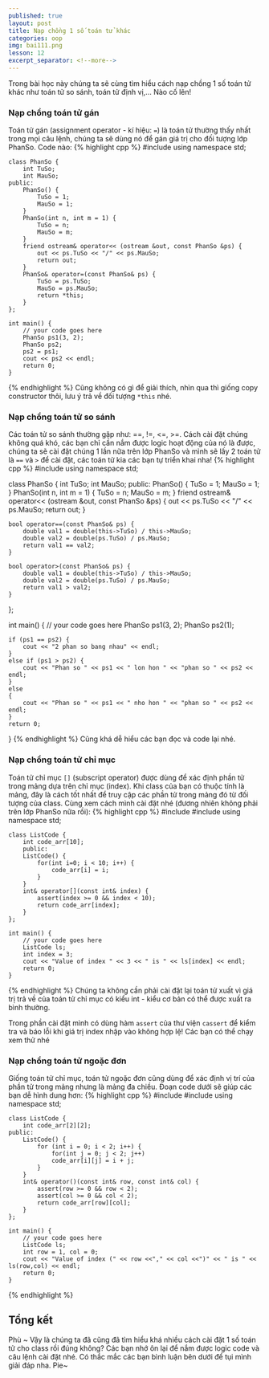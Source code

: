 ```yaml
---
published: true
layout: post
title: Nạp chồng 1 số toán tử khác
categories: oop
img: bai111.png
lesson: 12
excerpt_separator: <!--more-->
---
```

Trong bài học này chúng ta sẽ cùng tìm hiểu cách nạp chồng 1 số toán tử khác như toán tử so sánh, toán tử định vị,... Nào cố lên!<!--more-->
### Nạp chồng toán tử gán
Toán tử gán (assignment operator - kí hiệu: ``=``) là toán tử thường thấy nhất trong mọi câu lệnh, chúng ta sẽ dùng nó để gán giá trị cho đối tượng lớp PhanSo. Code nào:
{% highlight cpp %}
    #include <iostream>
    using namespace std;
     
    class PhanSo {
    	int TuSo;
    	int MauSo;
    public:
    	PhanSo() {
    		TuSo = 1;
    		MauSo = 1;
    	}
    	PhanSo(int n, int m = 1) {
    		TuSo = n;
    		MauSo = m;
    	}
    	friend ostream& operator<< (ostream &out, const PhanSo &ps) {
    		out << ps.TuSo << "/" << ps.MauSo;
    		return out;
    	}
    	PhanSo& operator=(const PhanSo& ps) {
    		TuSo = ps.TuSo;
    		MauSo = ps.MauSo;
    		return *this;
    	}
    };
     
    int main() {
    	// your code goes here
    	PhanSo ps1(3, 2);
    	PhanSo ps2;
    	ps2 = ps1;
    	cout << ps2 << endl;
    	return 0;
    }
{% endhighlight %}
Cũng không có gì để giải thích, nhìn qua thì giống copy constructor thôi, lưu ý trả về đối tượng ``*this`` nhé.
### Nạp chồng toán tử so sánh
Các toán tử so sánh thường gặp như: ==, !=, <=, >=. Cách cài đặt chúng không quá khó, các bạn chỉ cần nắm được logic hoạt động của nó là được, chúng ta sẽ cài đặt chúng 1 lần nữa trên lớp PhanSo và mình sẽ lấy 2 toán tử là ``==`` và ``>`` để cài đặt, các toán tử kia các bạn tự triển khai nha!
{% highlight cpp %}
#include <iostream>
using namespace std;

class PhanSo {
	int TuSo;
	int MauSo;
public:
	PhanSo() {
		TuSo = 1;
		MauSo = 1;
	}
	PhanSo(int n, int m = 1) {
		TuSo = n;
		MauSo = m;
	}
	friend ostream& operator<< (ostream &out, const PhanSo &ps) {
		out << ps.TuSo << "/" << ps.MauSo;
		return out;
	}

	bool operator==(const PhanSo& ps) {
		double val1 = double(this->TuSo) / this->MauSo;
		double val2 = double(ps.TuSo) / ps.MauSo;
		return val1 == val2;
	}

	bool operator>(const PhanSo& ps) {
		double val1 = double(this->TuSo) / this->MauSo;
		double val2 = double(ps.TuSo) / ps.MauSo;
		return val1 > val2;
	}

};

int main() {
	// your code goes here
	PhanSo ps1(3, 2);
	PhanSo ps2(1);

	if (ps1 == ps2) {
		cout << "2 phan so bang nhau" << endl;
	}
	else if (ps1 > ps2) {
		cout << "Phan so " << ps1 << " lon hon " << "phan so " << ps2 << endl;
	}
	else
	{
		cout << "Phan so " << ps1 << " nho hon " << "phan so " << ps2 << endl;
	}
	return 0;
}
{% endhighlight %}
Cũng khá dễ hiểu các bạn đọc và code lại nhé.
### Nạp chồng toán tử chỉ mục
Toán tử chỉ mục ``[]`` (subscript operator) được dùng để xác định phần tử trong mảng dựa trên chỉ mục (index). Khi class của bạn có thuộc tính là mảng, đây là cách tốt nhất để truy cập các phần tử trong mảng đó từ đối tượng của class. Cùng xem cách mình cài đặt nhé (đương nhiên không phải trên lớp PhanSo nữa rồi):
{% highlight cpp %}
    #include <iostream>
  	#include <cassert>
    using namespace std;
     
    class ListCode {
    	int code_arr[10];
    	public:
    	ListCode() {
    		for(int i=0; i < 10; i++) {
    			code_arr[i] = i;
    		}	
    	}
    	int& operator[](const int& index) {
  			assert(index >= 0 && index < 10);
    		return code_arr[index];
    	}
    };
     
    int main() {
    	// your code goes here
    	ListCode ls;
    	int index = 3;
    	cout << "Value of index " << 3 << " is " << ls[index] << endl;
    	return 0;
    }
{% endhighlight %}
Chúng ta không cần phải cài đặt lại toán tử xuất vì giá trị trả về của toán tử chỉ mục có kiểu int - kiểu cơ bản có thể được xuất ra bình thường.

Trong phần cài đặt mình có dùng hàm ``assert`` của thư viện ``cassert`` để kiểm tra và báo lỗi khi giá trị index nhập vào không hợp lệ! Các bạn có thể chạy xem thử nhé
### Nạp chồng toán tử ngoặc đơn
Giống toán tử chỉ mục, toán tử ngoặc đơn cũng dùng để xác định vị trí của phần tử trong mảng nhưng là mảng đa chiều. Đoạn code dưới sẽ giúp các bạn dễ hình dung hơn:
{% highlight cpp %}
    #include <iostream>
    #include <cassert>
    using namespace std;
     
    class ListCode {
    	int code_arr[2][2];
    public:
    	ListCode() {
    		for (int i = 0; i < 2; i++) {
    			for(int j = 0; j < 2; j++)
    			code_arr[i][j] = i + j;
    		}
    	}
    	int& operator()(const int& row, const int& col) {
    		assert(row >= 0 && row < 2);
    		assert(col >= 0 && col < 2);
    		return code_arr[row][col];
    	}
    };
     
    int main() {
    	// your code goes here
    	ListCode ls;
    	int row = 1, col = 0;
    	cout << "Value of index (" << row <<"," << col <<")" << " is " << ls(row,col) << endl;
    	return 0;
    }
{% endhighlight %}
## Tổng kết
Phù ~ Vậy là chúng ta đã cũng đã tìm hiểu khá nhiều cách cài đặt 1 số toán tử cho class rồi đúng không? Các bạn nhớ ôn lại để nắm được logic code và câu lệnh cài đặt nhé. Có thắc mắc các bạn bình luận bên dưới để tụi mình giải đáp nha. Pie~
